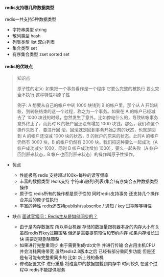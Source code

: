 #### redis支持哪几种数据类型

redis一共支持5种数据类型

- 字符串类型  string 
- 散列类型 hash  
- 列表类型 list 双向列表
- 集合类型 set 
- 有序集合类型 zset sorted set

#### redis的优缺点

> 知识点
>
> 原子性的定义: 如果把一个事务看作是一个程序  它要么完整的被执行 要么完全不执行  这种特性叫原子性
>
> 例子: A 想要从自己的帐户中转 1000 块钱到 B 的帐户里。那个从 A 开始转帐，到转帐结束的这一个过程，称之为一个事务。如果在 A 的帐户已经减去了 1000 块钱的时候，忽然发生了意外，比如停电什么的，导致转帐事务意外终止了，而此时 B 的帐户里还没有增加 1000 块钱。那么，我们称这个操作失败了，要进行回
> 滚。回滚就是回到事务开始之前的状态，也就是回到 A 的帐户还没减 1000 块的状态，B 的帐户的原来的状态。此时A 的帐户仍然有 3000 块，B 的帐户仍然有 2000 块。我们把这种要么一起成功（A 帐户成功减少 1000，同时 B 帐户成功增加 1000），要么一起失败（A 帐户回到原来状态，B 帐户也回到原来状态）的操作叫原子性操作。

- 优点
  - 性能极高  redis 支持超过100k+每秒的读写频率
  - 丰富的数据类型   redis支持 字符串\散列\列表\集合\有序集合五种数据类型操作
  - 原子性  redis所有的操作都是原子性的  同时redis支持事务  还支持几个操作合并后的原子性执行
  - 丰富的特性   redis还支持publish/subscribe  / 通知 / key 过期等等特性

- 缺点      [面试官常问：Redis主从是如何同步的？](https://zhuanlan.zhihu.com/p/56579802)
  - 由于是内存数据库  所以单台机器   存储的数据量跟机器本身的内存大小有关  虽然redis有key过期策略 但还是需要提前预估和节约内存   如果内存增长过快  需要定期删除策略
  - 如果进行完整重同步  由于需要生成rdb文件  并进行传输  会占用主机CPU  并会消耗网络带宽   虽然redis2.8版本之后  已经有部分重同步功能  但是还是有可能有完整重同步的  比如 新上线的备机
  - 修改配置文件  进行重启  将磁盘中的数据加载到内存中  时间较久   在这个过程中  redis不能提供服务